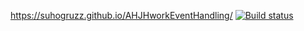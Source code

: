 https://suhogruzz.github.io/AHJHworkEventHandling/
[![Build status](https://ci.appveyor.com/api/projects/status/boyn9j9ljfk7s4yc?svg=true)](https://ci.appveyor.com/project/Suhogruzz/ahjhworkeventhandling)
